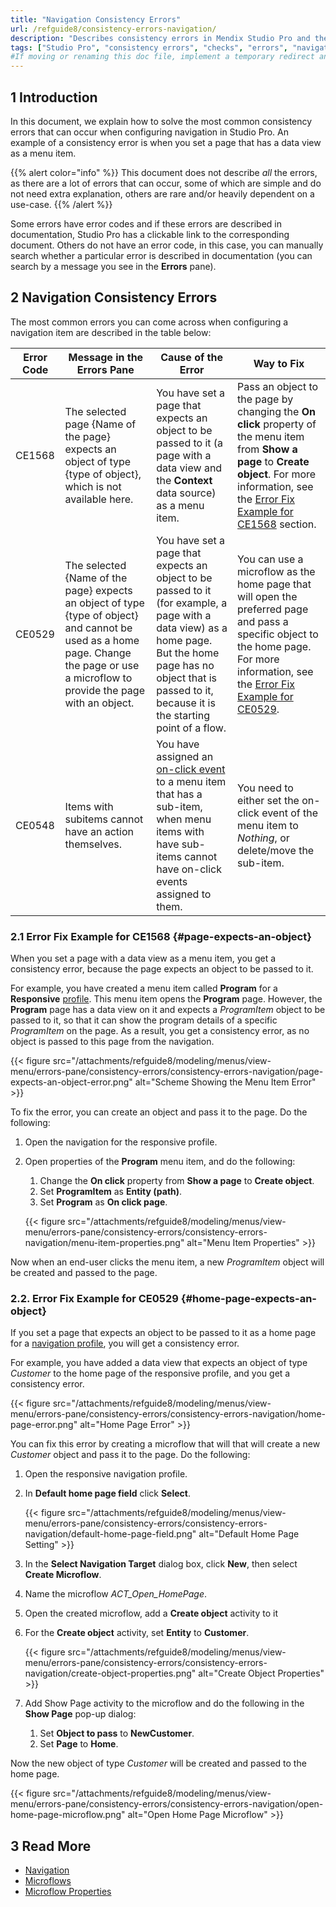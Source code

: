 ```yaml
---
title: "Navigation Consistency Errors"
url: /refguide8/consistency-errors-navigation/
description: "Describes consistency errors in Mendix Studio Pro and the way to fix them."
tags: ["Studio Pro", "consistency errors", "checks", "errors", "navigation"]
#If moving or renaming this doc file, implement a temporary redirect and let the respective team know they should update the URL in the product. See Mapping to Products for more details.
---
```


## 1 Introduction 

In this document, we explain how to solve the most common consistency errors that can occur when configuring navigation in Studio Pro. An example of a consistency error is when you set a page that has a data view as a menu item. 

{{% alert color="info" %}}
This document does not describe *all* the errors, as there are a lot of errors that can occur, some of which are simple and do not need extra explanation, others are rare and/or heavily dependent on a use-case. 
{{% /alert %}}

Some errors have error codes and if these errors are described in documentation, Studio Pro has a clickable link to the corresponding document. Others do not have an error code, in this case, you can manually search whether a particular error is described in documentation (you can search by a message you see in the **Errors** pane).

## 2 Navigation Consistency Errors 

The most common errors you can come across when configuring a navigation item are described in the table below:

| Error Code | Message in the Errors Pane                                   | Cause of the Error                                           | Way to Fix                                                   |
| ---------- | ------------------------------------------------------------ | ------------------------------------------------------------ | ------------------------------------------------------------ |
| CE1568     | The selected page {Name of the page} expects an object of type {type of object}, which is not available here. | You have set a page that expects an object to be passed to it (a page with a data view and the **Context** data source) as a menu item. | Pass an object to the page by changing the **On click** property  of the menu item from **Show a page** to **Create object**. For more information, see the [Error Fix Example for CE1568](#page-expects-an-object) section. |
| CE0529     | The selected {Name of the page} expects an object of type {type of object} and cannot be used as a home page. Change the page or use a microflow to provide the page with an object. | You have set a page that expects an object to be passed to it (for example, a page with a data view) as a home page. But the home page has no object that is passed to it, because it is the starting point of a flow. | You can use a microflow as the home page that will open the preferred page and pass a specific object to the home page. For more information, see the [Error Fix Example for CE0529](#home-page-expects-an-object). |
| CE0548     | Items with subitems cannot have an action themselves.        | You have assigned an [on-click event](/refguide8/on-click-event/) to a menu item that has a sub-item, when menu items with have sub-items cannot have on-click events assigned to them. | You need to either set the on-click event of the menu item to *Nothing*, or delete/move the sub-item. |

### 2.1 Error Fix Example for CE1568 {#page-expects-an-object}

When you set a page with a data view as a menu item, you get a consistency error, because the page expects an object to be passed to it. 

For example, you have created a menu item called **Program** for a **Responsive** [profile](/refguide8/navigation/#profiles). This menu item opens the **Program** page. However, the **Program** page has a data view on it and expects a *ProgramItem* object to be passed to it, so that it can show the program details of a specific *ProgramItem* on the page. As a result, you get a consistency error, as no object is passed to this page from the navigation.

{{< figure src="/attachments/refguide8/modeling/menus/view-menu/errors-pane/consistency-errors/consistency-errors-navigation/page-expects-an-object-error.png" alt="Scheme Showing the Menu Item Error" >}}

To fix the error, you can create an object and pass it to the page. Do the following:

1. Open the navigation for the responsive profile.
2. Open properties of the **Program** menu item, and do the following: <br/>

    1. Change the **On click** property from **Show a page** to **Create object**. <br/>
    1. Set **ProgramItem** as **Entity (path)**. <br/>
    1. Set **Program** as **On click page**. <br/>

    {{< figure src="/attachments/refguide8/modeling/menus/view-menu/errors-pane/consistency-errors/consistency-errors-navigation/menu-item-properties.png" alt="Menu Item Properties" >}}<br/>

Now when an end-user clicks the menu item, a new *ProgramItem* object will be created and passed to the page.

### 2.2. Error Fix Example for CE0529 {#home-page-expects-an-object}

If you set a page that expects an object to be passed to it as a home page for a [navigation profile](/refguide8/navigation/#properties), you will get a consistency error.

For example, you have added a data view that expects an object of type *Customer* to the home page of the responsive profile, and you get a consistency error. 

{{< figure src="/attachments/refguide8/modeling/menus/view-menu/errors-pane/consistency-errors/consistency-errors-navigation/home-page-error.png" alt="Home Page Error" >}}

You can fix this error by creating a microflow that will that will create a new *Customer* object and pass it to the page. Do the following:

1. Open the responsive navigation profile.
2. In **Default home page field** click **Select**.

    {{< figure src="/attachments/refguide8/modeling/menus/view-menu/errors-pane/consistency-errors/consistency-errors-navigation/default-home-page-field.png" alt="Default Home Page Setting" >}}

3. In the **Select Navigation Target** dialog box, click **New**, then select **Create Microflow**.
4. Name the microflow *ACT_Open_HomePage*.
5. Open the created microflow, add a **Create object** activity to it 
6. For the **Create object** activity, set **Entity** to **Customer**. 

    {{< figure src="/attachments/refguide8/modeling/menus/view-menu/errors-pane/consistency-errors/consistency-errors-navigation/create-object-properties.png" alt="Create Object Properties" >}}

7. Add Show Page activity to the microflow and do the following in the **Show Page** pop-up dialog:<br/>

    1. Set **Object to pass** to **NewCustomer**.<br/>
    1. Set **Page** to **Home**.

Now the new object of type *Customer* will be created and passed to the home page.

{{< figure src="/attachments/refguide8/modeling/menus/view-menu/errors-pane/consistency-errors/consistency-errors-navigation/open-home-page-microflow.png" alt="Open Home Page Microflow" >}}

## 3 Read More

* [Navigation](/refguide8/navigation/)
* [Microflows](/refguide8/microflows/)
* [Microflow Properties](/refguide8/microflow/)
